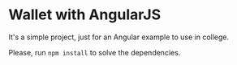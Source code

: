 # Wallet with AngularJS

It's a simple project, just for an Angular example to use in college.

Please, run `npm install` to solve the dependencies.